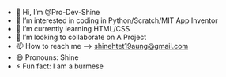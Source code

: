 - 👋 Hi, I’m @Pro-Dev-Shine
- 👀 I’m interested in coding in Python/Scratch/MIT App Inventor
- 🌱 I’m currently learning HTML/CSS
- 💞️ I’m looking to collaborate on A Project
- 📫 How to reach me --> shinehtet19aung@gmail.com
- 😄 Pronouns: Shine
- ⚡ Fun fact: I am a burmese

<!---
Pro-Dev-Shine/Pro-Dev-Shine is a ✨ special ✨ repository because its `README.md` (this file) appears on your GitHub profile.
You can click the Preview link to take a look at your changes.
--->
